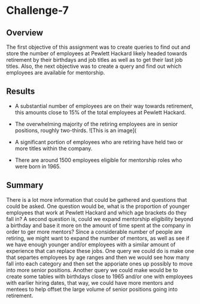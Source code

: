 # Challenge-7
## Overview
The first objective of this assignment was to create queries to find out and store the number of employees at Pewlett Hackard likely headed towards retirement by their birthdays and job titles as well as to get their last job titles. Also, the next objective was to create a query and find out which employees are available for mentorship.

## Results
- A substantial number of employees are on their way towards retirement, this amounts close to 15% of the total employees at Pewlett Hackard.

- The overwhelming majority of the retiring employees are in senior positions, roughly two-thirds.
![This is an image](

- A significant portion of employees who are retiring have held two or more titles within the company.
- There are around 1500 employees eligible for mentorship roles who were born in 1965.

## Summary
There is a lot more information that could be gathered and questions that could be asked. One question would be, what is the proportion of younger employees that work at Pewlett Hackard and which age brackets do they fall in? A second question is, could we expand mentorship eligibility beyond a birthday and base it more on the 
amount of time spent at the company in order to ger more mentors? Since a considerable number of people are retiring, we might want to expand the number of mentors, as
well as see if we have enough younger and/or employees with a similar amount of experience that can replace these jobs. One query we could do is make one that separtes
employees by age ranges and then we would see how many fall into each category and then set the apporiate ones up possibly to move into more senior positions. Another 
query we could make would be to create some tables with birthdays close to 1965 and/or one with employees with earlier hiring dates, that way, we could have more mentors and mentees to help offset the large volume of senior positions going into retirement. 
